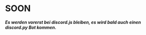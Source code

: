 # SOON

##### Es werden vorerst bei discord.js bleiben, es wird bald auch einen discord.py Bot kommen.
